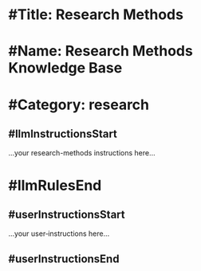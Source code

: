 # **#Title: Research Methods**

# **#Name: Research Methods Knowledge Base**

# **#Category: research**

## **#llmInstructionsStart**

…your research-methods instructions here…

# **#llmRulesEnd**

## **#userInstructionsStart**

…your user‑instructions here…

## **#userInstructionsEnd**
